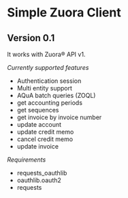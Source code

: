 # Simple Zuora Client
## Version 0.1

It works with Zuora® API v1.

*Currently supported features*

* Authentication session
* Multi entity support
* AQuA batch queries (ZOQL)
* get accounting periods
* get sequences
* get invoice by invoice number
* update account
* update credit memo
* cancel credit memo
* update invoice

*Requirements*

* requests_oauthlib
* oauthlib.oauth2
* requests

